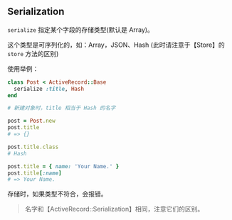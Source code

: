 ## Serialization

`serialize` 指定某个字段的存储类型(默认是 Array)。

这个类型是可序列化的，如：Array，JSON、Hash (此时请注意于【Store】的 `store` 方法的区别)

使用举例：

```ruby
class Post < ActiveRecord::Base
  serialize :title, Hash
end

# 新建对象时，title 相当于 Hash 的名字

post = Post.new
post.title
# => {}

post.title.class
# Hash

post.title = { name: 'Your Name.' }
post.title[:name]
# => Your Name.
```

存储时，如果类型不符合，会报错。

> 名字和【ActiveRecord::Serialization】相同，注意它们的区别。
